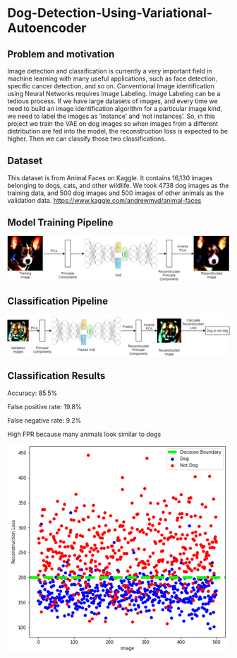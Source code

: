 # Dog-Detection-Using-Variational-Autoencoder
## Problem and motivation
Image detection and classification is currently a very important field in machine learning with many useful applications, such as face detection, specific cancer detection, and so on. 
Conventional Image identification using Neural Networks requires Image Labeling. Image Labeling can be a tedious process. 
If we have large datasets of images, and every time we need to build an image identification algorithm for a particular image kind, we need to label the images as ‘instance’ and ‘not instances’. 
So, in this project we train the VAE on dog images so when images from a different distribution are fed into the model, the reconstruction loss is expected to be higher. Then we can classify those two classifications.

## Dataset
This dataset is from Animal Faces on Kaggle. It contains 16,130 images belonging to dogs, cats, and other wildlife. We took 4738 dog images as the training data, and 500 dog images and 500 images of other animals as the validation data.
https://www.kaggle.com/andrewmvd/animal-faces

## Model Training Pipeline
<img src="images/Picture1.png">

## Classification Pipeline
<img src="images/Picture2.png">

## Classification Results
Accuracy: 85.5%

False positive rate: 19.8%

False negative rate: 9.2%

High FPR because many animals look similar to dogs

<img src="images/Picture3.png">
